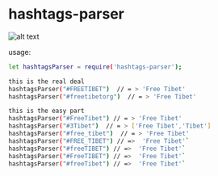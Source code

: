 
# hashtags-parser

![alt text](https://github.com/Naor-Tedgi/hashtags-parser/blob/master/external/underconstruction.jpg)


usage:

```sh
let hashtagsParser = require('hashtags-parser');

this is the real deal
hashtagsParser("#FREETIBET")  // = > 'Free Tibet'
hashtagsParser("#freetibetorg")  // = > 'Free Tibet'

this is the easy part 
hashtagsParser("#FreeTibet") // = > 'Free Tibet'
hashtagsParser("#3Tibet")  // = > ['Free Tibet','Tibet']
hashtagsParser("#free_tibet")  // = > 'Free Tibet'
hashtagsParser("#FREE_TIBET") // =>  'Free Tibet'`
hashtagsParser("#freeTIBET") // =>  'Free Tibet'`
hashtagsParser("#FreeTIBET") // =>  'Free Tibet'`
hashtagsParser("#freeTibet") // =>  'Free Tibet'`


```
